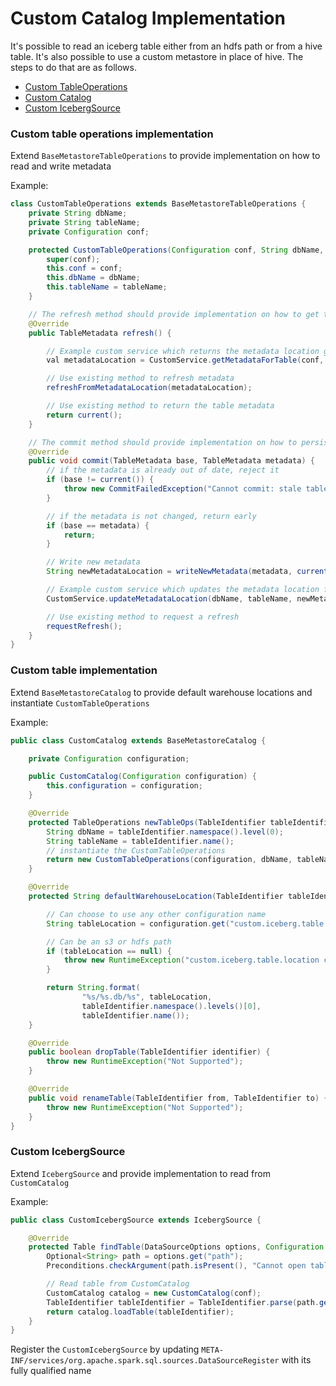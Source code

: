 # Custom Catalog Implementation

It's possible to read an iceberg table either from an hdfs path or from a hive table. It's also possible to use a custom metastore in place of hive. The steps to do that are as follows.

- [Custom TableOperations](#custom-table-operations-implementation)
- [Custom Catalog](#custom-table-implementation)
- [Custom IcebergSource](#custom-icebergsource)

### Custom table operations implementation
Extend `BaseMetastoreTableOperations` to provide implementation on how to read and write metadata

Example:
```java
class CustomTableOperations extends BaseMetastoreTableOperations {
    private String dbName;
    private String tableName;
    private Configuration conf;

    protected CustomTableOperations(Configuration conf, String dbName, String tableName) {
        super(conf);
        this.conf = conf;
        this.dbName = dbName;
        this.tableName = tableName;
    }

    // The refresh method should provide implementation on how to get the metadata location
    @Override
    public TableMetadata refresh() {

        // Example custom service which returns the metadata location given a dbName and tableName
        val metadataLocation = CustomService.getMetadataForTable(conf, dbName, tableName)

        // Use existing method to refresh metadata  
        refreshFromMetadataLocation(metadataLocation);

        // Use existing method to return the table metadata
        return current();
    }

    // The commit method should provide implementation on how to persist the metadata location
    @Override
    public void commit(TableMetadata base, TableMetadata metadata) {
        // if the metadata is already out of date, reject it
        if (base != current()) {
            throw new CommitFailedException("Cannot commit: stale table metadata for %s.%s", dbName, tableName);
        }

        // if the metadata is not changed, return early
        if (base == metadata) {
            return;
        }

        // Write new metadata
        String newMetadataLocation = writeNewMetadata(metadata, currentVersion() + 1);

        // Example custom service which updates the metadata location for the given db and table
        CustomService.updateMetadataLocation(dbName, tableName, newMetadataLocation);

        // Use existing method to request a refresh
        requestRefresh();
    }
}
```

### Custom table implementation
Extend `BaseMetastoreCatalog` to provide default warehouse locations and instantiate `CustomTableOperations`

Example:
```java
public class CustomCatalog extends BaseMetastoreCatalog {

    private Configuration configuration;

    public CustomCatalog(Configuration configuration) {
        this.configuration = configuration;
    }

    @Override
    protected TableOperations newTableOps(TableIdentifier tableIdentifier) {
        String dbName = tableIdentifier.namespace().level(0);
        String tableName = tableIdentifier.name();
        // instantiate the CustomTableOperations
        return new CustomTableOperations(configuration, dbName, tableName);
    }

    @Override
    protected String defaultWarehouseLocation(TableIdentifier tableIdentifier) {

        // Can choose to use any other configuration name
        String tableLocation = configuration.get("custom.iceberg.table.location");

        // Can be an s3 or hdfs path
        if (tableLocation == null) {
            throw new RuntimeException("custom.iceberg.table.location configuration not set!");
        }

        return String.format(
                "%s/%s.db/%s", tableLocation,
                tableIdentifier.namespace().levels()[0],
                tableIdentifier.name());
    }

    @Override
    public boolean dropTable(TableIdentifier identifier) {
        throw new RuntimeException("Not Supported");
    }

    @Override
    public void renameTable(TableIdentifier from, TableIdentifier to) {
        throw new RuntimeException("Not Supported");
    }
}
```
### Custom IcebergSource
Extend `IcebergSource` and provide implementation to read from `CustomCatalog`

Example:
```java
public class CustomIcebergSource extends IcebergSource {

    @Override
    protected Table findTable(DataSourceOptions options, Configuration conf) {
        Optional<String> path = options.get("path");
        Preconditions.checkArgument(path.isPresent(), "Cannot open table: path is not set");

        // Read table from CustomCatalog
        CustomCatalog catalog = new CustomCatalog(conf);
        TableIdentifier tableIdentifier = TableIdentifier.parse(path.get());
        return catalog.loadTable(tableIdentifier);
    }
}
```

Register the `CustomIcebergSource` by updating  `META-INF/services/org.apache.spark.sql.sources.DataSourceRegister` with its fully qualified name